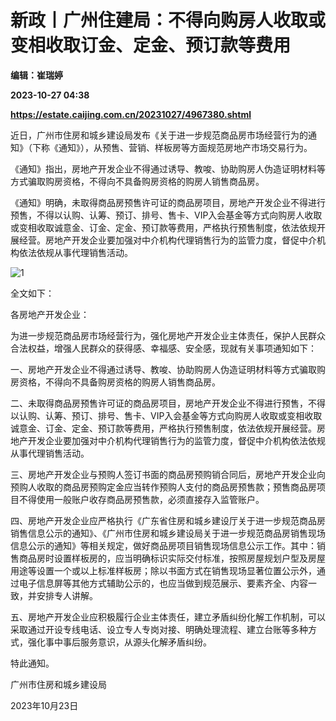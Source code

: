 # 新政丨广州住建局：不得向购房人收取或变相收取订金、定金、预订款等费用
**编辑：崔瑞婷**

**2023-10-27 04:38**

**https://estate.caijing.com.cn/20231027/4967380.shtml**

近日，广州市住房和城乡建设局发布《关于进一步规范商品房市场经营行为的通知》（下称《通知》），从预售、营销、样板房等方面规范房地产市场交易行为。

《通知》指出，房地产开发企业不得通过诱导、教唆、协助购房人伪造证明材料等方式骗取购房资格，不得向不具备购房资格的购房人销售商品房。

《通知》明确，未取得商品房预售许可证的商品房项目，房地产开发企业不得进行预售，不得以认购、认筹、预订、排号、售卡、VIP入会基金等方式向购房人收取或变相收取诚意金、订金、定金、预订款等费用，严格执行预售制度，依法依规开展经营。房地产开发企业要加强对中介机构代理销售行为的监管力度，督促中介机构依法依规从事代理销售活动。

![1](https://tx3.cdn.caijing.com.cn/2023/1027/1698380593293.png)

全文如下：

各房地产开发企业：

为进一步规范商品房市场经营行为，强化房地产开发企业主体责任，保护人民群众合法权益，增强人民群众的获得感、幸福感、安全感，现就有关事项通知如下：

一、房地产开发企业不得通过诱导、教唆、协助购房人伪造证明材料等方式骗取购房资格，不得向不具备购房资格的购房人销售商品房。

二、未取得商品房预售许可证的商品房项目，房地产开发企业不得进行预售，不得以认购、认筹、预订、排号、售卡、VIP入会基金等方式向购房人收取或变相收取诚意金、订金、定金、预订款等费用，严格执行预售制度，依法依规开展经营。房地产开发企业要加强对中介机构代理销售行为的监管力度，督促中介机构依法依规从事代理销售活动。

三、房地产开发企业与预购人签订书面的商品房预购销合同后，房地产开发企业向预购人收取的商品房预购定金应当转作预购人支付的商品房预售款；预售商品房项目不得使用一般账户收存商品房预售款，必须直接存入监管账户。

四、房地产开发企业应严格执行《广东省住房和城乡建设厅关于进一步规范商品房销售信息公示的通知》、《广州市住房和城乡建设局关于进一步规范商品房销售现场信息公示的通知》等相关规定，做好商品房项目销售现场信息公示工作。其中：销售商品房时设置样板房的，应当明确标识实际交付标准，按照房屋规划户型及房屋用途等设置一个或以上标准样板房；除以书面方式在销售现场显著位置公示外，通过电子信息屏等其他方式辅助公示的，也应当做到规范展示、要素齐全、内容一致，并安排专人讲解。

五、房地产开发企业应积极履行企业主体责任，建立矛盾纠纷化解工作机制，可以采取通过开设专线电话、设立专人专岗对接、明确处理流程、建立台账等多种方式，强化事中事后服务意识，从源头化解矛盾纠纷。

特此通知。

广州市住房和城乡建设局

2023年10月23日